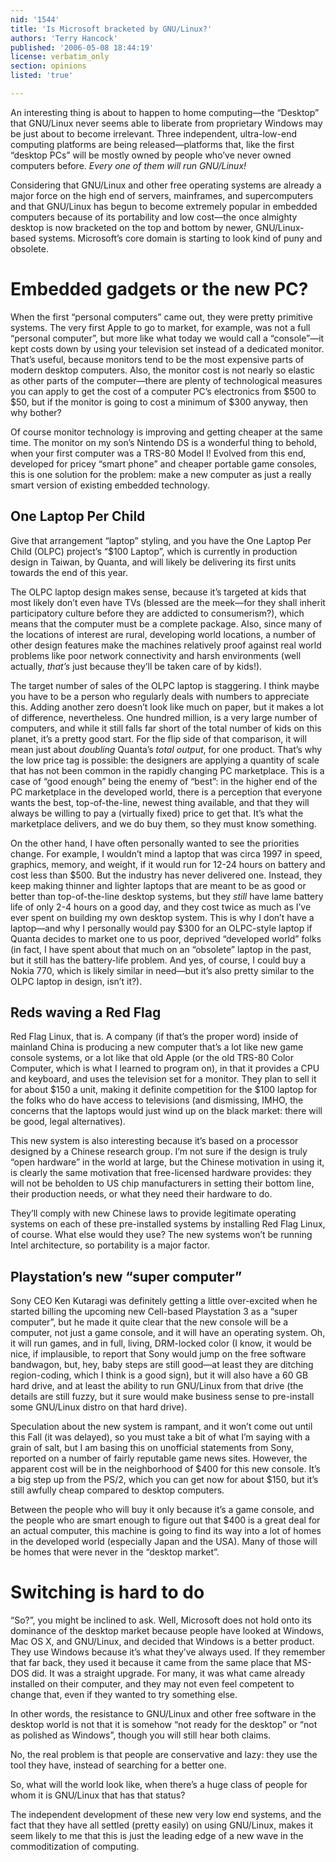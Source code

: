 ```yaml
---
nid: '1544'
title: 'Is Microsoft bracketed by GNU/Linux?'
authors: 'Terry Hancock'
published: '2006-05-08 18:44:19'
license: verbatim_only
section: opinions
listed: 'true'

---
```

An interesting thing is about to happen to home computing—the “Desktop” that GNU/Linux never seems able to liberate from proprietary Windows may be just about to become irrelevant. Three independent, ultra-low-end computing platforms are being released—platforms that, like the first “desktop PCs” will be mostly owned by people who’ve never owned computers before. _Every one of them will run GNU/Linux!_

Considering that GNU/Linux and other free operating systems are already a major force on the high end of servers, mainframes, and supercomputers and that GNU/Linux has begun to become extremely popular in embedded computers because of its portability and low cost—the once almighty desktop is now bracketed on the top and bottom by newer, GNU/Linux-based systems. Microsoft’s core domain is starting to look kind of puny and obsolete.


# Embedded gadgets or the new PC?

When the first “personal computers” came out, they were pretty primitive systems. The very first Apple to go to market, for example, was not a full “personal computer”, but more like what today we would call a “console”—it kept costs down by using your television set instead of a dedicated monitor. That’s useful, because monitors tend to be the most expensive parts of modern desktop computers. Also, the monitor cost is not nearly so elastic as other parts of the computer—there are plenty of technological measures you can apply to get the cost of a computer PC’s electronics from $500 to $50, but if the monitor is going to cost a minimum of $300 anyway, then why bother?

Of course monitor technology is improving and getting cheaper at the same time. The monitor on my son’s Nintendo DS is a wonderful thing to behold, when your first computer was a TRS-80 Model I! Evolved from this end, developed for pricey “smart phone” and cheaper portable game consoles, this is one solution for the problem: make a new computer as just a really smart version of existing embedded technology.


## One Laptop Per Child

Give that arrangement “laptop” styling, and you have the One Laptop Per Child (OLPC) project’s “$100 Laptop”, which is currently in production design in Taiwan, by Quanta, and will likely be delivering its first units towards the end of this year.

The OLPC laptop design makes sense, because it’s targeted at kids that most likely don’t even have TVs (blessed are the meek—for they shall inherit participatory culture before they are addicted to consumerism?), which means that the computer must be a complete package. Also, since many of the locations of interest are rural, developing world locations, a number of other design features make the machines relatively proof against real world problems like poor network connectivity and harsh environments (well actually, _that’s_ just because they’ll be taken care of by kids!).

The target number of sales of the OLPC laptop is staggering. I think maybe you have to be a person who regularly deals with numbers to appreciate this. Adding another zero doesn’t look like much on paper, but it makes a lot of difference, nevertheless. One hundred million, is a very large number of computers, and while it still falls far short of the total number of kids on this planet, it’s a pretty good start. For the flip side of that comparison, it will mean just about _doubling_ Quanta’s _total output_, for one product. That’s why the low price tag is possible: the designers are applying a quantity of scale that has not been common in the rapidly changing PC marketplace. This is a case of “good enough” being the enemy of “best”: in the higher end of the PC marketplace in the developed world, there is a perception that everyone wants the best, top-of-the-line, newest thing available, and that they will always be willing to pay a (virtually fixed) price to get that. It’s what the marketplace delivers, and we do buy them, so they must know something.

On the other hand, I have often personally wanted to see the priorities change. For example, I wouldn’t mind a laptop that was circa 1997 in speed, graphics, memory, and weight, if it would run for 12-24 hours on battery and cost less than $500. But the industry has never delivered one. Instead, they keep making thinner and lighter laptops that are meant to be as good or better than top-of-the-line desktop systems, but they _still_ have lame battery life of only 2-4 hours on a good day, and they cost twice as much as I’ve ever spent on building my own desktop system. This is why I don’t have a laptop—and why I personally would pay $300 for an OLPC-style laptop if Quanta decides to market one to us poor, deprived “developed world” folks (in fact, I have spent about that much on an “obsolete” laptop in the past, but it still has the battery-life problem. And yes, of course, I could buy a Nokia 770, which is likely similar in need—but it’s also pretty similar to the OLPC laptop in design, isn’t it?).


<!--pagebreak-->



## Reds waving a Red Flag

Red Flag Linux, that is. A company (if that’s the proper word) inside of mainland China is producing a new computer that’s a lot like new game console systems, or a lot like that old Apple (or the old TRS-80 Color Computer, which is what I learned to program on), in that it provides a CPU and keyboard, and uses the television set for a monitor. They plan to sell it for about $150 a unit, making it definite competition for the $100 laptop for the folks who do have access to televisions (and dismissing, IMHO, the concerns that the laptops would just wind up on the black market: there will be good, legal alternatives).

This new system is also interesting because it’s based on a processor designed by a Chinese research group. I’m not sure if the design is truly “open hardware” in the world at large, but the Chinese motivation in using it, is clearly the same motivation that free-licensed hardware provides: they will not be beholden to US chip manufacturers in setting their bottom line, their production needs, or what they need their hardware to do.

They’ll comply with new Chinese laws to provide legitimate operating systems on each of these pre-installed systems by installing Red Flag Linux, of course. What else would they use? The new systems won’t be running Intel architecture, so portability is a major factor.


## Playstation’s new “super computer”

Sony CEO Ken Kutaragi was definitely getting a little over-excited when he started billing the upcoming new Cell-based Playstation 3 as a “super computer”, but he made it quite clear that the new console will be a computer, not just a game console, and it will have an operating system. Oh, it will run games, and in full, living, DRM-locked color (I know, it would be nice, if implausible, to report that Sony would jump on the free software bandwagon, but, hey, baby steps are still good—at least they are ditching region-coding, which I think is a good sign), but it will also have a 60 GB hard drive, and at least the ability to run GNU/Linux from that drive (the details are still fuzzy, but it sure would make business sense to pre-install some GNU/Linux distro on that hard drive).

Speculation about the new system is rampant, and it won’t come out until this Fall (it was delayed), so you must take a bit of what I’m saying with a grain of salt, but I am basing this on unofficial statements from Sony, reported on a number of fairly reputable game news sites. However, the apparent cost will be in the neighborhood of $400 for this new console. It’s a big step up from the PS/2, which you can get now for about $150, but it’s still awfully cheap compared to desktop computers.

Between the people who will buy it only because it’s a game console, and the people who are smart enough to figure out that $400 is a great deal for an actual computer, this machine is going to find its way into a lot of homes in the developed world (especially Japan and the USA). Many of those will be homes that were never in the “desktop market”.


# Switching is hard to do

“So?”, you might be inclined to ask. Well, Microsoft does not hold onto its dominance of the desktop market because people have looked at Windows, Mac OS X, and GNU/Linux, and decided that Windows is a better product. They use Windows because it’s what they’ve always used. If they remember that far back, they used it because it came from the same place that MS-DOS did. It was a straight upgrade. For many, it was what came already installed on their computer, and they may not even feel competent to change that, even if they wanted to try something else.

In other words, the resistance to GNU/Linux and other free software in the desktop world is not that it is somehow “not ready for the desktop” or “not as polished as Windows”, though you will still hear both claims.

No, the real problem is that people are conservative and lazy: they use the tool they have, instead of searching for a better one.

So, what will the world look like, when there’s a huge class of people for whom it is GNU/Linux that has that status?

The independent development of these new very low end systems, and the fact that they have all settled (pretty easily) on using GNU/Linux, makes it seem likely to me that this is just the leading edge of a new wave in the commoditization of computing.

